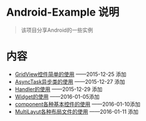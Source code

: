 # Android-Example 说明
> 该项目分享Android的一些实例

# 内容
* [GridView控件简单的使用](https://github.com/freeabyss/Android-Example/tree/master/gridview) ——2015-12-25 添加
* [AsyncTask异步类的使用](https://github.com/freeabyss/Android-Example/tree/master/asynctask) ——2015-12-27 添加
* [Handler的使用](https://github.com/freeabyss/Android-Example/tree/master/handlerthread) ——2015-12-29 添加
* [Widget的使用](https://github.com/freeabyss/Android-Example/tree/master/widget) ——2016-01-05添加
* [component各种基本控件的使用](https://github.com/freeabyss/Android-Example/tree/master/component) ——2016-01-10添加
* [MultiLayut各种布局文件的使用](https://github.com/freeabyss/Android-Example/tree/master/multilayout) ——2016-01-11 添加
